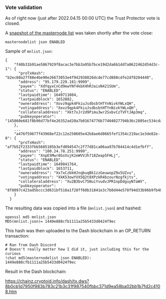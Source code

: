 ### Vote validation

As of right now (just after 2022.04.15 00:00 UTC) the Trust Protector vote is closed.

A [snapshot of the masternode list](https://raw.githubusercontent.com/dashhive/vote-tally/master/results/mnlist.json) was taken shortly after the vote close:

```
masternodelist json ENABLED
```

Sample of `mnlist.json`:
```
{
    "f40b31b91ae5867929f8acac3e7bb3a95b7bce19d2da6b1dd7a0622462d54d3c-1": {
      "proTxHash": "b2ec60a27f88e4be90e26673053e4f942938826dcde77cd880cdfe2df8284440",
      "address": "95.179.229.181:9999",
      "payee": "XdYqyxCnCd9ewYNf4kbX4hRJaixN421SUm",
      "status": "ENABLED",
      "lastpaidtime": 1649711084,
      "lastpaidblock": 1652882,
      "owneraddress": "Xovz9qpk4FkiuJsdbsbtHTYnNivkYWLxQH",
      "votingaddress": "Xovz9qpk4FkiuJsdbsbtHTYnNivkYWLxQH",
      "collateraladdress": "Xkt7xJr2d9Pimu3wr2SxbvCzTVFtJAp3mq",
      "pubkeyoperator": "145860e681f8b96d77bf4e26352ad20a7b01674776b77404027794b36c2805ec534cda8f0d052afe23e94b6ccd48f3c8"
    },
    ...
    "a476f59677f43968ef22c12e250605e42b8ae6d0665fef1354c219ac1e3de82e-0": {
      "proTxHash": "af7b52f2333fbb5605105b3efd094547c2f77d81ca06aa97b784414c4d1efbff",
      "address": "100.24.78.251:9999",
      "payee": "XnpE5Mwr8GsVujK2eWVVJh718Zeap5FHLj",
      "status": "ENABLED",
      "lastpaidtime": 1649841764,
      "lastpaidblock": 1653711,
      "owneraddress": "Xx7xCzbkHJnqbuqBk1zzGeuwopZ9x5UZvu",
      "votingaddress": "XkK53owYVX5Q2t8XPzkR4bzourNzgfkjts",
      "collateraladdress": "Xu2B3bvC75NuiYvudvJPR1npDdguyN7aWV",
      "pubkeyoperator": "8f8097c423ad5bccc3d631bf518a1f28ff60b31841e3c7b0d44e578f94d33b96b9fb485e1690b72608423f3e926ac8c7"
    }
  }
```

The resulting data was copied into a file (`mnlist.json`) and hashed:

```
openssl md5 mnlist.json
MD5(mnlist.json)= 1449e888cfb1111a25b5433d0424f9ec
```

This hash was then uploaded to the Dash blockchain in an OP_RETURN transaction:

```
# Ran from Dash Discord
# Doesn't really matter how I did it, just including this for the curious
!chat md5(masternodelist json ENABLED): 1449e888cfb1111a25b5433d0424f9ec
```

Result in the Dash blockchain:

<https://chainz.cryptoid.info/dash/tx.dws?8b0cb1d7950f983b783c21b3c31f987540fbbc371d9ea58ba02bb1b7fd2c4108.htm>
